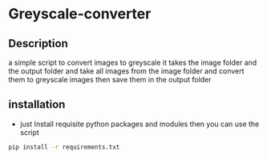 # Greyscale-converter

## Description
a simple script to convert images to greyscale it takes the image folder and the output folder and take all images from the image folder and convert them to greyscale images then save them in the output folder

## installation
* just Install requisite python packages and modules then you can use the script
~~~bash
pip install -r requirements.txt
~~~
